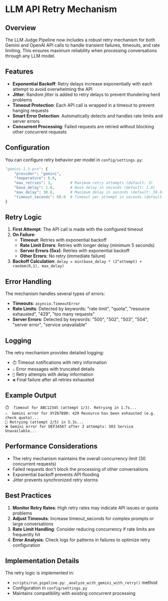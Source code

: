 # LLM API Retry Mechanism

## Overview

The LLM Judge Pipeline now includes a robust retry mechanism for both Gemini and OpenAI API calls to handle transient failures, timeouts, and rate limiting. This ensures maximum reliability when processing conversations through any LLM model.

## Features

- **Exponential Backoff**: Retry delays increase exponentially with each attempt to avoid overwhelming the API
- **Jitter**: Random jitter is added to retry delays to prevent thundering herd problems
- **Timeout Protection**: Each API call is wrapped in a timeout to prevent hanging requests
- **Smart Error Detection**: Automatically detects and handles rate limits and server errors
- **Concurrent Processing**: Failed requests are retried without blocking other concurrent requests

## Configuration

You can configure retry behavior per model in `config/settings.py`:

```python
"gemini-1.5-pro": {
    "provider": "gemini", 
    "temperature": 0.0,
    "max_retries": 3,        # Maximum retry attempts (default: 3)
    "base_delay": 1.0,       # Base delay in seconds (default: 1.0)
    "max_delay": 30.0,       # Maximum delay in seconds (default: 30.0)
    "timeout_seconds": 60.0  # Timeout per attempt in seconds (default: 60.0)
}
```

## Retry Logic

1. **First Attempt**: The API call is made with the configured timeout
2. **On Failure**:
   - **Timeout**: Retries with exponential backoff
   - **Rate Limit Errors**: Retries with longer delay (minimum 5 seconds)
   - **Server Errors (5xx)**: Retries with exponential backoff
   - **Other Errors**: No retry (immediate failure)
3. **Backoff Calculation**: `delay = min(base_delay * (2^attempt) + random(0,1), max_delay)`

## Error Handling

The mechanism handles several types of errors:

- **Timeouts**: `asyncio.TimeoutError`
- **Rate Limits**: Detected by keywords: "rate limit", "quota", "resource exhausted", "429", "too many requests"
- **Server Errors**: Detected by keywords: "500", "502", "503", "504", "server error", "service unavailable"

## Logging

The retry mechanism provides detailed logging:

- `⏱️` Timeout notifications with retry information
- `⚠️` Error messages with truncated details
- `🔄` Retry attempts with delay information
- `❌` Final failure after all retries exhausted

## Example Output

```
⏱️  Timeout for ABC12345 (attempt 1/3). Retrying in 1.7s...
⚠️  Gemini error for XYZ67890: 429 Resource has been exhausted (e.g. check quota)...
🔄 Retrying (attempt 2/5) in 5.3s...
❌ Gemini error for DEF34567 after 3 attempts: 503 Service Unavailable...
```

## Performance Considerations

- The retry mechanism maintains the overall concurrency limit (30 concurrent requests)
- Failed requests don't block the processing of other conversations
- Exponential backoff prevents API flooding
- Jitter prevents synchronized retry storms

## Best Practices

1. **Monitor Retry Rates**: High retry rates may indicate API issues or quota problems
2. **Adjust Timeouts**: Increase timeout_seconds for complex prompts or large conversations
3. **Rate Limit Handling**: Consider reducing concurrency if rate limits are frequently hit
4. **Error Analysis**: Check logs for patterns in failures to optimize retry configuration

## Implementation Details

The retry logic is implemented in:
- `scripts/run_pipeline.py`: `_analyze_with_gemini_with_retry()` method
- Configuration in `config/settings.py`
- Maintains compatibility with existing concurrent processing